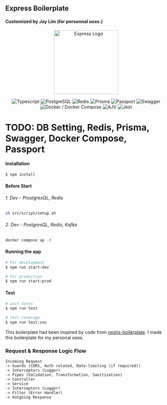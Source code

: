 ## Express Boilerplate
#### Customized by Jay Lim (for personnal uses.)

<p align="center">
 <img src="https://i.cloudup.com/zfY6lL7eFa-3000x3000.png" width="200" alt="Express Logo" />
</p>


<p align='center'>
<img alt="Typescript" src ="https://img.shields.io/badge/Typescript-3178C6.svg?&style=for-the-badge&logo=Typescript&logoColor=white"/>
<img alt="PostgreSQL" src ="https://img.shields.io/badge/PostgreSQL-4169E1.svg?&style=for-the-badge&logo=PostgreSQL&logoColor=white"/>
<img alt="Redis" src ="https://img.shields.io/badge/Redis-DC382D.svg?&style=for-the-badge&logo=Redis&logoColor=white"/>
<img alt="Prisma" src ="https://img.shields.io/badge/Prisma-2D3748.svg?&style=for-the-badge&logo=Prisma&logoColor=white"/>
<img alt="Passport" src ="https://img.shields.io/badge/Passport-34E27A.svg?&style=for-the-badge&logo=passport&logoColor=white"/>
<img alt="Swagger" src ="https://img.shields.io/badge/Swagger-85EA2D.svg?&style=for-the-badge&logo=swagger&logoColor=black"/>
<img alt="Docker / Docker Compose" src ="https://img.shields.io/badge/Docker / Docker Compose-2496ED.svg?&style=for-the-badge&logo=Docker&logoColor=white"/>
<img alt="AJV" src ="https://img.shields.io/badge/AJV-23C8D2.svg?&style=for-the-badge&logo=ajv&logoColor=white"/>
<img alt="Jest" src ="https://img.shields.io/badge/Jest-C21325.svg?&style=for-the-badge&logo=jest&logoColor=white"/>
</p>

# TODO: DB Setting, Redis, Prisma, Swagger, Docker Compose, Passport

#### Installation

```bash
$ npm install
```

#### Before Start
###### 1. Dev - ProstgresQL, Redis
```bash
sh src/script/setup.sh
```
###### 2. Dev - PostgresQL, Redis, Kafka
```bash
docker compose up -d
```
#### Running the app

```bash
# For development
$ npm run start:dev

# For production
$ npm run start:prod
```

#### Test

```bash
# unit tests
$ npm run test

# test coverage
$ npm run test:cov
```

This boilerplate had been inspired by code from [nestjs-boilerplate](https://github.com/brocoders/nestjs-boilerplate). I made this boilerplate for my personal uses.


### Request & Response Logic Flow
```text
Incoming Request
-> Guards (CORS, Auth related, Rate-limiting (if required))
-> Interceptors (Logger)
-> Pipes (Validation, Transformation, Sanitization)
-> Controller
-> Service
-> Interceptors (Logger)
-> Filter (Error Handler)
-> Outgoing Response
```

